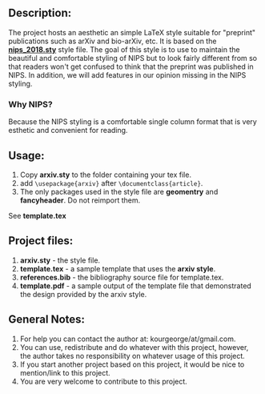 
## Description:

The project hosts an aesthetic an simple LaTeX style suitable for "preprint" publications such as arXiv and bio-arXiv, etc. It is based on the [**nips_2018.sty**](https://media.nips.cc/Conferences/NIPS2018/Styles/nips_2018.sty) style file. The goal of this style is to use to maintain the beautiful and comfortable styling of NIPS but to look fairly different from so that readers won't get confused to think that the preprint was published in NIPS. In addition, we will add features in our opinion missing in the NIPS styling.

### Why NIPS? 
Because the NIPS styling is a comfortable single column format that is very esthetic and convenient for reading.

## Usage:
1. Copy **arxiv.sty** to the folder containing your tex file.
2. add `\usepackage{arxiv}` after `\documentclass{article}`.
3. The only packages used in the style file are **geomentry** and **fancyheader**. Do not reimport them.

See **template.tex** 

## Project files:
1. **arxiv.sty** - the style file.
2. **template.tex** - a sample template that uses the **arxiv style**.
3. **references.bib** - the bibliography source file for template.tex.
4. **template.pdf** - a sample output of the template file that demonstrated the design provided by the arxiv style.


## General Notes:
1. For help you can contact the author at: kourgeorge/at/gmail.com.
2. You can use, redistribute and do whatever with this project, however, the author takes no responsibility on whatever usage of this project.
3. If you start another project based on this project, it would be nice to mention/link to this project.
4. You are very welcome to contribute to this project.
